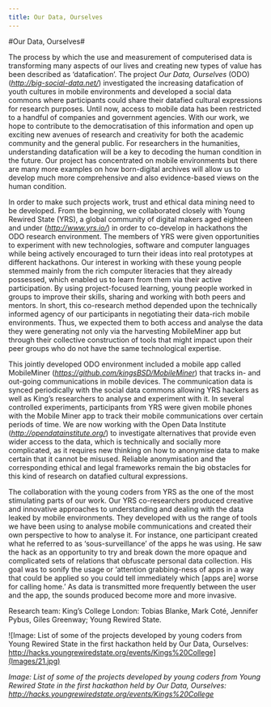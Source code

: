 ```yaml
---
title: Our Data, Ourselves
---
```


#Our Data, Ourselves#

The process by which the use and measurement of computerised data is transforming many aspects of our lives and creating new types of value has been described as ‘datafication’. The project _Our Data, Ourselves_ (ODO) (*http://big-social-data.net/*) investigated the increasing datafication of youth cultures in mobile environments and developed a social data commons where participants could share their datafied cultural expressions for research purposes. Until now, access to mobile data has been restricted to a handful of companies and government agencies. With our work, we hope to contribute to the democratisation of this information and open up exciting new avenues of research and creativity for both the academic community and the general public. For researchers in the humanities, understanding datafication will be a key to decoding the human condition in the future. Our project has concentrated on mobile environments but there are many more examples on how born-digital archives will allow us to develop much more comprehensive and also evidence-based views on the human condition.

In order to make such projects work, trust and ethical data mining need to be developed. From the beginning, we collaborated closely with Young Rewired State (YRS), a global community of digital makers aged eighteen and under (*http://www.yrs.io/*) in order to co-develop in hackathons the ODO research environment. The members of YRS were given opportunities to experiment with new technologies, software and computer languages while being actively encouraged to turn their ideas into real prototypes at different hackathons. Our interest in working with these young people stemmed mainly from the rich computer literacies that they already possessed, which enabled us to learn from them via their active participation. By using project-focused learning, young people worked in groups to improve their skills, sharing and working with both peers and mentors. In short, this co-research method depended upon the technically informed agency of our participants in negotiating their data-rich mobile environments. Thus, we expected them to both access and analyse the data they were generating not only via the harvesting MobileMiner app but through their collective construction of tools that might impact upon their peer groups who do not have the same technological expertise.  

This jointly developed ODO environment included a mobile app called MobileMiner (*https://github.com/kingsBSD/MobileMiner*) that tracks in- and out-going communications in mobile devices. The communication data is synced periodically with the social data commons allowing YRS hackers as well as King’s researchers to analyse and experiment with it. In several controlled experiments, participants from YRS were given mobile phones with the Mobile Miner app to track their mobile communications over certain periods of time. We are now working with the Open Data Institute (*http://opendatainstitute.org/*) to investigate alternatives that provide even wider access to the data, which is technically and socially more complicated, as it requires new thinking on how to anonymise data to make certain that it cannot be misused. Reliable anonymisation and the corresponding ethical and legal frameworks remain the big obstacles for this kind of research on datafied cultural expressions.

The collaboration with the young coders from YRS as the one of the most stimulating parts of our work. Our YRS co-researchers produced creative and innovative approaches to understanding and dealing with the data leaked by mobile environments. They developed with us the range of tools we have been using to analyse mobile communications and created their own perspective to how to analyse it. For instance, one participant created what he referred to as ‘sous-surveillance’ of the apps he was using. He saw the hack as an opportunity to try and break down the more opaque and complicated sets of relations that obfuscate personal data collection. His goal was to sonify the usage or ‘attention grabbing-ness of apps in a way that could be applied so you could tell immediately which [apps are] worse for calling home.’ As data is transmitted more frequently between the user and the app, the sounds produced become more and more invasive.

Research team: King’s College London: Tobias Blanke, Mark Coté, Jennifer Pybus, Giles Greenway; Young Rewired State.

![Image: List of some of the projects developed by young coders from Young Rewired State in the first hackathon held by Our Data, Ourselves: http://hacks.youngrewiredstate.org/events/Kings%20College](Images/21.jpg)

_Image: List of some of the projects developed by young coders from Young Rewired State in the first hackathon held by Our Data, Ourselves: http://hacks.youngrewiredstate.org/events/Kings%20College_
